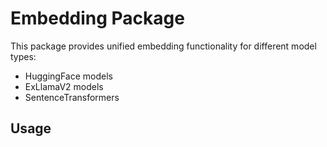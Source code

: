 # Embedding Package

This package provides unified embedding functionality for different model types:

- HuggingFace models
- ExLlamaV2 models
- SentenceTransformers

## Usage
